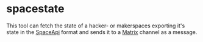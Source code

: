 # spacestate

This tool can fetch the state of a hacker- or makerspaces exporting it's state
in the [SpaceApi](https://spaceapi.io/) format and sends it to a
[Matrix](https://matrix.org/) channel as a message.
